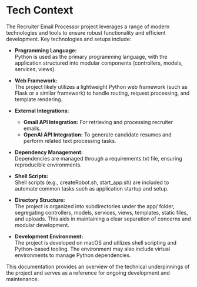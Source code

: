 # Tech Context

The Recruiter Email Processor project leverages a range of modern technologies and tools to ensure robust functionality and efficient development. Key technologies and setups include:

- **Programming Language:**  
  Python is used as the primary programming language, with the application structured into modular components (controllers, models, services, views).

- **Web Framework:**  
  The project likely utilizes a lightweight Python web framework (such as Flask or a similar framework) to handle routing, request processing, and template rendering.

- **External Integrations:**

  - **Gmail API Integration:** For retrieving and processing recruiter emails.
  - **OpenAI API Integration:** To generate candidate resumes and perform related text processing tasks.

- **Dependency Management:**  
  Dependencies are managed through a requirements.txt file, ensuring reproducible environments.

- **Shell Scripts:**  
  Shell scripts (e.g., createRobot.sh, start_app.sh) are included to automate common tasks such as application startup and setup.

- **Directory Structure:**  
  The project is organized into subdirectories under the app/ folder, segregating controllers, models, services, views, templates, static files, and uploads. This aids in maintaining a clear separation of concerns and modular development.

- **Development Environment:**  
  The project is developed on macOS and utilizes shell scripting and Python-based tooling. The environment may also include virtual environments to manage Python dependencies.

This documentation provides an overview of the technical underpinnings of the project and serves as a reference for ongoing development and maintenance.
